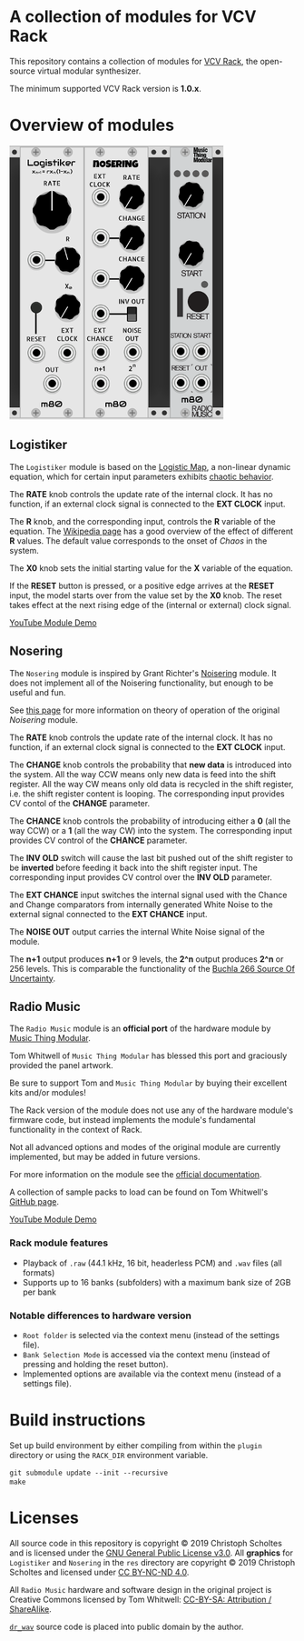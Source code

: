 # A collection of modules for VCV Rack

This repository contains a collection of modules for [VCV Rack](https://vcvrack.com/),
the open-source virtual modular synthesizer.

The minimum supported VCV Rack version is **1.0.x**.

# Overview of modules

![modular80](/modular80.png)

## Logistiker

The `Logistiker` module is based on the [Logistic Map](https://en.wikipedia.org/wiki/Logistic_map),
a non-linear dynamic equation, which for certain input parameters exhibits [chaotic behavior](https://en.wikipedia.org/wiki/Chaos_theory).

The **RATE** knob controls the update rate of the internal clock. It has no function, if an
external clock signal is connected to the **EXT CLOCK** input.

The **R** knob, and the corresponding input, controls the **R** variable of the equation.
The [Wikipedia page](https://en.wikipedia.org/wiki/Logistic_map) has a good overview of the effect
of different **R** values. The default value corresponds to the onset of *Chaos* in the system.

The **X0** knob sets the initial starting value for the **X** variable of the equation.

If the **RESET** button is pressed, or a positive edge arrives at the **RESET** input,
the model starts over from the value set by the **X0** knob. The reset takes effect at the
next rising edge of the (internal or external) clock signal.

[YouTube Module Demo](https://youtu.be/xGSvLBChjzk)

## Nosering

The `Nosering` module is inspired by Grant Richter's [Noisering](https://malekkoheavyindustry.com/product/richter-noisering/) module. It does not implement all of
the Noisering functionality, but enough to be useful and fun.

See [this page](https://www.infinitesimal.eu/modules/index.php?title=Malekko_Noisering) for more
information on theory of operation of the original *Noisering* module.

The **RATE** knob controls the update rate of the internal clock. It has no function, if an
external clock signal is connected to the **EXT CLOCK** input.

The **CHANGE** knob controls the probability that **new data** is introduced into the system.
All the way CCW means only new data is feed into the shift register. All the way CW means only
old data is recycled in the shift register, i.e. the shift register content is looping.
The corresponding input provides CV contol of the **CHANGE** parameter.

The **CHANCE** knob controls the probability of introducing either a **0** (all the way CCW) or
a **1** (all the way CW) into the system. The corresponding input provides CV control of the **CHANCE** parameter.

The **INV OLD** switch will cause the last bit pushed out of the shift register to be **inverted**
before feeding it back into the shift register input. The corresponding input provides CV control over
the **INV OLD** parameter.

The **EXT CHANCE** input switches the internal signal used with the Chance and Change comparators
from internally generated White Noise to the external signal connected to the **EXT CHANCE** input.

The **NOISE OUT** output carries the internal White Noise signal of the module.

The **n+1** output produces **n+1** or 9 levels, the **2^n** output produces **2^n** or 256 levels.
This is comparable the functionality of the [Buchla 266 Source Of Uncertainty](https://modularsynthesis.com/roman/buchla_266/266sou.htm).

## Radio Music

The `Radio Music` module is an **official port** of the hardware module by [Music Thing Modular](http://musicthing.co.uk/).

Tom Whitwell of `Music Thing Modular` has blessed this port and graciously provided the panel artwork.

Be sure to support Tom and `Music Thing Modular` by buying their excellent kits and/or modules!

The Rack version of the module does not use any of the hardware module's firmware code, but instead implements the module's
fundamental functionality in the context of Rack.

Not all advanced options and modes of the original module are currently implemented, but may be added in future versions.

For more information on the module see the [official documentation](https://github.com/TomWhitwell/RadioMusic/wiki/How-to-use-the-Radio-Music-module).

A collection of sample packs to load can be found on Tom Whitwell's [GitHub page](https://github.com/TomWhitwell/RadioMusic/wiki/Audio-packs-for-the-Radio-Music-module).

[YouTube Module Demo](https://youtu.be/cdk8DFG7_-U)

### Rack module features

- Playback of `.raw` (44.1 kHz, 16 bit, headerless PCM) and `.wav` files (all formats)
- Supports up to 16 banks (subfolders) with a maximum bank size of 2GB per bank

### Notable differences to hardware version

- `Root folder` is selected via the context menu (instead of the settings file).
- `Bank Selection Mode` is accessed via the context menu (instead of pressing and holding the reset button).
- Implemented options are available via the context menu (instead of a settings file).

# Build instructions

Set up build environment by either compiling from within the `plugin` directory or using the `RACK_DIR` environment variable.

```
git submodule update --init --recursive
make
```

# Licenses

All source code in this repository is copyright © 2019 Christoph Scholtes and is licensed under the [GNU General Public License v3.0](LICENSE).
All **graphics** for `Logistiker` and `Nosering` in the `res` directory are copyright © 2019 Christoph Scholtes and licensed under [CC BY-NC-ND 4.0](https://creativecommons.org/licenses/by-nc-nd/4.0/).

All `Radio Music` hardware and software design in the original project is Creative Commons licensed by Tom Whitwell:
[CC-BY-SA: Attribution / ShareAlike](https://creativecommons.org/licenses/by-sa/3.0/).

[`dr_wav`](https://mackron.github.io/dr_wav) source code is placed into public domain by the author.
